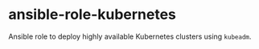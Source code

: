 # ansible-role-kubernetes
Ansible role to deploy highly available Kubernetes clusters using `kubeadm`.